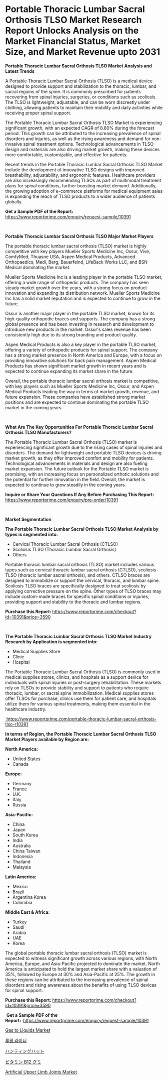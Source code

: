 <p><h1>Portable Thoracic Lumbar Sacral Orthosis TLSO Market Research Report Unlocks Analysis on the Market Financial Status, Market Size, and Market Revenue upto 2031</h1></p><p><strong>Portable Thoracic Lumbar Sacral Orthosis TLSO Market Analysis and Latest Trends</strong></p>
<p><p>A Portable Thoracic Lumbar Sacral Orthosis (TLSO) is a medical device designed to provide support and stabilization to the thoracic, lumbar, and sacral regions of the spine. It is commonly prescribed for patients recovering from spinal injuries, surgeries, or conditions such as scoliosis. The TLSO is lightweight, adjustable, and can be worn discreetly under clothing, allowing patients to maintain their mobility and daily activities while receiving proper spinal support.</p><p>The Portable Thoracic Lumbar Sacral Orthosis TLSO Market is experiencing significant growth, with an expected CAGR of 8.80% during the forecast period. This growth can be attributed to the increasing prevalence of spinal disorders and injuries, as well as the rising awareness and demand for non-invasive spinal treatment options. Technological advancements in TLSO design and materials are also driving market growth, making these devices more comfortable, customizable, and effective for patients.</p><p>Recent trends in the Portable Thoracic Lumbar Sacral Orthosis TLSO Market include the development of innovative TLSO designs with improved breathability, adjustability, and ergonomic features. Healthcare providers are also increasingly recommending TLSOs as part of multimodal treatment plans for spinal conditions, further boosting market demand. Additionally, the growing adoption of e-commerce platforms for medical equipment sales is expanding the reach of TLSO products to a wider audience of patients globally.</p></p>
<p><strong>Get a Sample PDF of the Report:&nbsp;</strong> <a href="https://www.reportprime.com/enquiry/request-sample/10391">https://www.reportprime.com/enquiry/request-sample/10391</a></p>
<p>&nbsp;</p>
<p><strong>Portable Thoracic Lumbar Sacral Orthosis TLSO Major Market Players</strong></p>
<p><p>The portable thoracic lumbar sacral orthosis (TLSO) market is highly competitive with key players Mueller Sports Medicine Inc, Ossur, Vive, ComfyMed, Thuasne USA, Aspen Medical Products, Advanced Orthopaedics, Medi, Berg, Bauerfeind, LifeBack Works LLC, and BSN Medical dominating the market.</p><p>Mueller Sports Medicine Inc is a leading player in the portable TLSO market, offering a wide range of orthopedic products. The company has seen steady market growth over the years, with a strong focus on product innovation and expanding its distribution network. Mueller Sports Medicine Inc has a solid market reputation and is expected to continue to grow in the future.</p><p>Ossur is another major player in the portable TLSO market, known for its high-quality orthopedic braces and supports. The company has a strong global presence and has been investing in research and development to introduce new products in the market. Ossur's sales revenue has been consistently high due to its strong branding and product quality.</p><p>Aspen Medical Products is also a key player in the portable TLSO market, offering a variety of orthopedic products for spinal support. The company has a strong market presence in North America and Europe, with a focus on providing innovative solutions for back pain management. Aspen Medical Products has shown significant market growth in recent years and is expected to continue expanding its market share in the future.</p><p>Overall, the portable thoracic lumbar sacral orthosis market is competitive, with key players such as Mueller Sports Medicine Inc, Ossur, and Aspen Medical Products leading the way in terms of market growth, revenue, and future expansion. These companies have established strong market positions and are expected to continue dominating the portable TLSO market in the coming years.</p></p>
<p>&nbsp;</p>
<p><strong>What Are The Key Opportunities For Portable Thoracic Lumbar Sacral Orthosis TLSO Manufacturers?</strong></p>
<p><p>The Portable Thoracic Lumbar Sacral Orthosis (TLSO) market is experiencing significant growth due to the rising cases of spinal injuries and disorders. The demand for lightweight and portable TLSO devices is driving market growth, as they offer improved comfort and mobility for patients. Technological advancements in materials and design are also fueling market expansion. The future outlook for the Portable TLSO market is promising, with an increasing focus on personalized orthotic solutions and the potential for further innovation in the field. Overall, the market is expected to continue to grow steadily in the coming years.</p></p>
<p><strong>Inquire or Share Your Questions If Any Before Purchasing This Report:</strong> <a href="https://www.reportprime.com/enquiry/pre-order/10391">https://www.reportprime.com/enquiry/pre-order/10391</a></p>
<p>&nbsp;</p>
<p><strong>Market Segmentation</strong></p>
<p><strong>The Portable Thoracic Lumbar Sacral Orthosis TLSO Market Analysis by types is segmented into:</strong></p>
<p><ul><li>Cervical Thoracic Lumbar Sacral Orthosis (CTLSO)</li><li>Scoliosis TLSO (Thoracic Lumbar Sacral Orthosis)</li><li>Others</li></ul></p>
<p><p>Portable thoracic lumbar sacral orthosis (TLSO) market includes various types such as cervical thoracic lumbar sacral orthosis (CTLSO), scoliosis TLSO (thoracic lumbar sacral orthosis), and others. CTLSO braces are designed to immobilize or support the cervical, thoracic, and lumbar spine. Scoliosis TLSO braces are specifically designed to treat scoliosis by applying corrective pressure on the spine. Other types of TLSO braces may include custom-made braces for specific spinal conditions or injuries, providing support and stability to the thoracic and lumbar regions.</p></p>
<p><strong>Purchase this Report:&nbsp;</strong><a href="https://www.reportprime.com/checkout?id=10391&price=3590">https://www.reportprime.com/checkout?id=10391&price=3590</a></p>
<p>&nbsp;</p>
<p><strong>The Portable Thoracic Lumbar Sacral Orthosis TLSO Market Industry Research by Application is segmented into:</strong></p>
<p><ul><li>Medical Supplies Store</li><li>Clinic</li><li>Hospital</li></ul></p>
<p><p>The Portable Thoracic Lumbar Sacral Orthosis (TLSO) is commonly used in medical supplies stores, clinics, and hospitals as a support device for individuals with spinal injuries or post-surgery rehabilitation. These markets rely on TLSOs to provide stability and support to patients who require thoracic, lumbar, or sacral spine immobilization. Medical supplies stores offer TLSOs for purchase, clinics use them for patient care, and hospitals utilize them for various spinal treatments, making them essential in the healthcare industry.</p></p>
<p><a href="https://www.reportprime.com/portable-thoracic-lumbar-sacral-orthosis-tlso-r10391">&nbsp;https://www.reportprime.com/portable-thoracic-lumbar-sacral-orthosis-tlso-r10391</a></p>
<p><strong>In terms of Region, the Portable Thoracic Lumbar Sacral Orthosis TLSO Market Players available by Region are:</strong></p>
<p>
    <p> <strong> North America: </strong>
        <ul>
            <li>United States</li>
            <li>Canada</li>
        </ul>
        </p> 
    <p> <strong> Europe: </strong>
        <ul>
            <li>Germany</li>
            <li>France</li>
            <li>U.K.</li>
            <li>Italy</li>
            <li>Russia</li>
        </ul>
        </p> 
    <p> <strong> Asia-Pacific: </strong>
        <ul>
            <li>China</li>
            <li>Japan</li>
            <li>South Korea</li>
            <li>India</li>
            <li>Australia</li>
            <li>China Taiwan</li>
            <li>Indonesia</li>
            <li>Thailand</li>
            <li>Malaysia</li>
        </ul>
        </p> 
    <p> <strong> Latin America: </strong>
        <ul>
            <li>Mexico</li>
            <li>Brazil</li>
            <li>Argentina Korea</li>
            <li>Colombia</li>
        </ul>
        </p> 
    <p> <strong> Middle East & Africa: </strong>
        <ul>
            <li>Turkey</li>
            <li>Saudi</li>
            <li>Arabia</li>
            <li>UAE</li>
            <li>Korea</li>
        </ul>
    </p>
    </p>
<p><p>The global portable thoracic lumbar sacral orthosis (TLSO) market is expected to witness significant growth across various regions, with North America, Europe, and Asia-Pacific projected to dominate the market. North America is anticipated to hold the largest market share with a valuation of 35%, followed by Europe at 30% and Asia-Pacific at 25%. The growth in these regions can be attributed to the increasing prevalence of spinal disorders and rising awareness about the benefits of using TLSO devices for spinal support.</p></p>
<p><strong>Purchase this Report: </strong><a href="https://www.reportprime.com/checkout?id=10391&price=3590">https://www.reportprime.com/checkout?id=10391&price=3590</a></p>
<p>&nbsp;<strong>Get a Sample PDF of the Report:&nbsp;&nbsp;</strong><a href="https://www.reportprime.com/enquiry/request-sample/10391">https://www.reportprime.com/enquiry/request-sample/10391</a></p>
<p><strong></strong></p>
<p><p><a href="https://issuu.com/reportprime-2/docs/gas-to-liquids-market-size-2030.pptx">Gas to Liquids Market</a></p><p><a href="https://github.com/vsoq0zknh59/Market-Research-Report-List-1/blob/main/906464221853.md">루핑 라이너</a></p><p><a href="https://github.com/MosesSpinka1914/Market-Research-Report-List-1/blob/main/431735624022.md">ハンティングハット</a></p><p><a href="https://github.com/bevdtkn4419963/Market-Research-Report-List-1/blob/main/483659324021.md">ビタミン B12 グミ</a></p><p><a href="https://github.com/seekum/Market-Research-Report-List-2/blob/main/artificial-upper-limb-joints-market.md">Artificial Upper Limb Joints Market</a></p></p>
